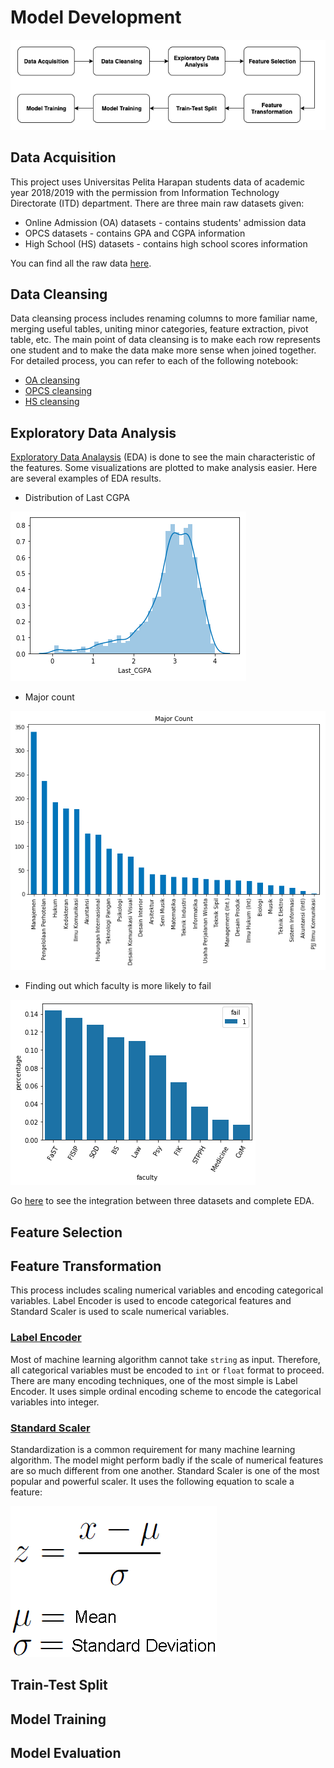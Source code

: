 # Model Development

![Model Development](/media/img/model_development.png)

## Data Acquisition

This project uses Universitas Pelita Harapan students data of academic year 2018/2019 with the permission from Information
Technology Directorate (ITD) department. There are three main raw datasets given:

* Online Admission (OA) datasets - contains students' admission data 
* OPCS datasets - contains GPA and CGPA information
* High School (HS) datasets - contains high school scores information

You can find all the raw data [here](/data/raw).

## Data Cleansing

Data cleansing process includes renaming columns to more familiar name, merging useful tables, uniting minor categories, 
feature extraction, pivot table, etc. The main point of data cleansing is to make each row represents one student and to
make the data make more sense when joined together.
For detailed process, you can refer to each of the following notebook:

* [OA cleansing](/notebooks/0.0-OA_data_cleansing.ipynb)
* [OPCS cleansing](/notebooks/0.1-OPCS_data_cleansing.ipynb)
* [HS cleansing](/notebooks/0.2-HS_data_cleansing.ipynb)

## Exploratory Data Analysis

[Exploratory Data Analaysis](https://en.wikipedia.org/wiki/Exploratory_data_analysis) (EDA) is done to see the main
characteristic of the features. Some visualizations are plotted to
make analysis easier. Here are several examples of EDA results. 

* Distribution of Last CGPA

![eda1](/media/img/eda1.png)

* Major count

![eda2](/media/img/eda2.png)

* Finding out which faculty is more likely to fail

![eda3](/media/img/eda3.png)

Go [here](/notebooks/1.0-data_integration_EDA.ipynb) to see the integration between three datasets and complete EDA.

## Feature Selection



## Feature Transformation

This process includes scaling numerical variables and encoding categorical variables. Label Encoder is used to encode
categorical features and Standard Scaler is used to scale numerical variables.

### [Label Encoder](https://scikit-learn.org/stable/modules/generated/sklearn.preprocessing.LabelEncoder.html)

Most of machine learning algorithm cannot take `string` as input. Therefore, all categorical variables must be encoded to 
`int` or `float` format to proceed. There are many encoding techniques, one of the most simple is Label Encoder. It uses 
simple ordinal encoding scheme to encode the categorical variables into integer. 

### [Standard Scaler](https://scikit-learn.org/stable/modules/generated/sklearn.preprocessing.StandardScaler.html)

Standardization is a common requirement for many machine learning algorithm. The model might perform badly if the scale of 
numerical features are so much different from one another. Standard Scaler is one of the most popular and powerful scaler.
It uses the following equation to scale a feature:

![SS](/media/img/ss.png)

## Train-Test Split



## Model Training



## Model Evaluation



